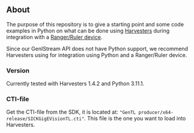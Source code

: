 ## About
The purpose of this repository is to give a starting point and some code examples in Python on what can be done using [Harvesters](https://github.com/genicam/harvesters/) during integration with a [Ranger/Ruler device](https://www.sick.com/se/en/catalog/products/machine-vision-and-identification/machine-vision/ranger3/c/g448354).

Since our GenIStream API does not have Python support, we recommend Harvesters using for integration using Python and a Ranger/Ruler device. 

### Version
Currently tested with Harvesters 1.4.2 and Python 3.11.1.

### CTI-file
Get the CTI-file from the SDK, it is located at: `"GenTL producer/x64-release/SICKGigEVisionTL.cti"`. This file is the one you want to load into Harvesters.
